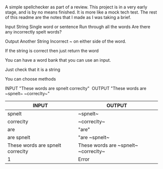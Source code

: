 A simple spellchecker as part of a review.
This project is in a very early stage, and is by no means finished. 
It is more like a mock tech test. The rest of this readme are the notes that I made as I was taking a brief.

Input String
Single word or sentence
Run through all the words
Are there any incorrectly spelt words?

Output 
Another String 
Incorrect ~ on either side of the word.

If the string is correct then just return the word

You can have a word bank that you can use an input.

Just check that it is a string

You can choose methods

INPUT "These words are spnelt correclty" 
OUTPUT "These words are ~spnelt~ ~correclty~"

| INPUT | OUTPUT | 
|-------|--------|
| spnelt |  ~spnelt~ |
| correclty | ~correclty~ | 
| are     | "are" |
| are spnelt | "are ~spnelt~ |
| These words are spnelt correclty | These words are ~spnelt~ ~correclty~
| 1   |  Error |


